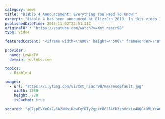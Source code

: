 ```yaml
---
category: news
title: "Diablo 4 Announcement: Everything You Need To Know!"
excerpt: "Diablo 4 has been announced at BlizzCon 2019. In this video I go over everything you need to know about this upcoming Blizzard Entertainment game."
publishedDateTime: 2019-11-02T22:51:11Z
originalUrl: "https://youtube.com/watch?v=Xmt_nsacr98"
type: video

featuredContent: "<iframe width=\"800\" height=\"500\" frameborder=\"0\" src=\"https://www.youtube.com/embed/Xmt_nsacr98\" allow=\"accelerometer; autoplay; encrypted-media; gyroscope; picture-in-picture\" allowfullscreen></iframe>"

provider:
  name: LowkoTV
  domain: youtube.com

topics:
  - Diablo 4

images:
  - url: "https://i.ytimg.com/vi/Xmt_nsacr98/maxresdefault.jpg"
    width: 1280
    height: 720
    isCached: true

secured: "gC7jpEVXeGx7/6A2kMniKewFgfOTy2gpkr86Jl4fk3sbVckie4WQG+OMLYcAmLeEKhGhiHDxtmge8H89f4Dd1URyVPl20Led4zW4d5E/r2WruiRzOdV/IlXnslBiCXG/D61Ef9k69tKi2M0bsg1ONZC50AXEAXRPuPTpmP9fTjSpfA+TAfMSvBnmL95qTFIY+sFQEEdRqVhsLcQ5jK658ztF+geQfkVZYZ6DbzBGDq4Erpp22kbaFGntShEFkcYi09PtD7hKEqzFzd5oWArqZFdkswM/msM+XCi5C1p5ppCZM2BhWdu3n7Yg6N95UGwdr205cmJfAhVJSvmxLDTN5SSRRucgak78CdNycc/Iioy4XFCRBc9f6zhBHfiCCA1o1PWzF0IK/HyDRmLfiHjbMgUsfAh9AiSfW0Rm5/DLYMm5BEbjbqYb9A6t1XT4dHru;HQfuf0O5kTURLOSSijrzZA=="
---
```


